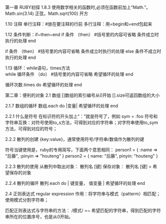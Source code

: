 第一章 RUBY初探
1.8.3  使用数学相关的函数时,必须在函数前加上“Math.”。
Math.sin(3.14)  正弦，Math.sqrt(100)  开方

1.10  注释
单行注释：#放在要注释的行前
多行注释：用=begin和=end包起来

1.12  条件判断：if~then~end
if 条件 （then）      #括号里的内容可省略
  条件成立时执行的处理
end

if 条件 （then）      #括号里的内容可省略
  条件成立时执行的处理
else
  条件不成立时执行的处理
end

1.13   循环：while语句，times方法     
while 循环条件 （do）  #括号里的内容可省略
  希望循环的处理
end

循环次数.times do
  希望循环的处理
end


第二章：便利的对象
2.1 数组
[]数组的索引编号从0开始
[].size可返回数组的大小

2.1.7  数组的循环
数组.each do |变量|
  希望循环的处理
end

2.2.1  什么是符号
在标识符的开头加上“：”就是符号了，例如 sym = :foo
符号和字符串互换：对符号使用to_s方法，可得到对应的字符串；对字符串使用to_sym方法，可得到对应的符号；

2.2.2  散列的创建
{key:value}，通常使用符号/字符串/数值作为散列的键

符号当键使用是，ruby的专用简写，下面两个意思相同：
person1 = { :name => "后藤", :pinyin => "houteng" }
person2 = { name: "后藤", pinyin: "houteng" }

2.2.3 散列的使用
从散列中取出对象： 散列名 [键]
保存对象： 散列名 [键] = 希望保存的对象

2.2.4 散列的循环
散列.each do | 键变量， 值变量 |
  希望循环的处理
end

2.4 正则表达式 regular expression
作用：将字符串与模式（patterm）相匹配；使用模式分割字符串；

匹配正则表达式与字符串的方法： /模式/ =~ 希望匹配的字符串，得到匹配的字符串所在的位置序号，也是从0开始。
